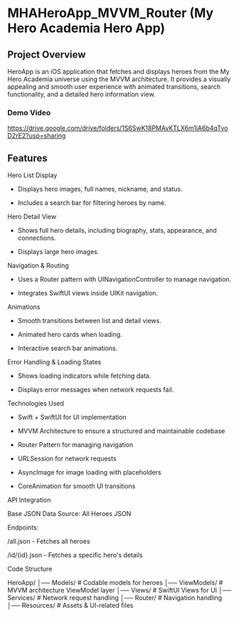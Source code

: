 # MHAHeroApp_MVVM_Router (My Hero Academia Hero App)

## Project Overview

HeroApp is an iOS application that fetches and displays heroes from the My Hero Academia universe using the MVVM architecture. It provides a visually appealing and smooth user experience with animated transitions, search functionality, and a detailed hero information view.

### Demo Video

https://drive.google.com/drive/folders/1S6SwK18PMAvKTLX6m1iA6b4qTvoD2rE2?usp=sharing


## Features

Hero List Display

  -  Displays hero images, full names, nickname, and status.

  - Includes a search bar for filtering heroes by name.

Hero Detail View

  - Shows full hero details, including biography, stats, appearance, and connections.

  - Displays large hero images.

Navigation & Routing

  - Uses a Router pattern with UINavigationController to manage navigation.

  - Integrates SwiftUI views inside UIKit navigation.

Animations

  - Smooth transitions between list and detail views.

  - Animated hero cards when loading.

  - Interactive search bar animations.

Error Handling & Loading States

  - Shows loading indicators while fetching data.

  - Displays error messages when network requests fail.

Technologies Used

  - Swift + SwiftUI for UI implementation

  - MVVM Architecture to ensure a structured and maintainable codebase

  - Router Pattern for managing navigation

  - URLSession for network requests

  - AsyncImage for image loading with placeholders

  - CoreAnimation for smooth UI transitions

API Integration

Base JSON Data Source: All Heroes JSON

Endpoints:

/all.json - Fetches all heroes

/id/{id}.json - Fetches a specific hero's details

Code Structure

HeroApp/
│── Models/       # Codable models for heroes
│── ViewModels/   # MVVM architecture ViewModel layer
│── Views/        # SwiftUI Views for UI
│── Services/     # Network request handling
│── Router/       # Navigation handling
│── Resources/    # Assets & UI-related files

